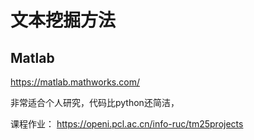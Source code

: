 # 文本挖掘方法


## Matlab
https://matlab.mathworks.com/

非常适合个人研究，代码比python还简洁，


课程作业：
https://openi.pcl.ac.cn/info-ruc/tm25projects


